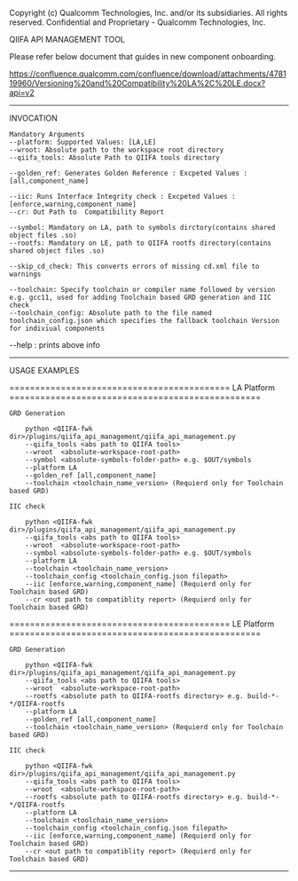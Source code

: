 Copyright (c) Qualcomm Technologies, Inc. and/or its subsidiaries.
All rights reserved.
Confidential and Proprietary - Qualcomm Technologies, Inc.


QIIFA API MANAGEMENT TOOL

Please refer below document that guides in new component onboarding.

https://confluence.qualcomm.com/confluence/download/attachments/478119960/Versioning%20and%20Compatibility%20LA%2C%20LE.docx?api=v2

 --------------------------------------------------------------------------------------------------------------------------------------------------------
INVOCATION

    Mandatory Arguments
    --platform: Supported Values: [LA,LE]
    --wroot: Absolute path to the workspace root directory
    --qiifa_tools: Absolute Path to QIIFA tools directory

    --golden_ref: Generates Golden Reference : Excpeted Values : [all,component_name]

    --iic: Runs Interface Integrity check : Excpeted Values : [enforce,warning,component_name]
    --cr: Out Path to  Compatibility Report

    --symbol: Mandatory on LA, path to symbols dirctory(contains shared object files .so)
    --rootfs: Mandatory on LE, path to QIIFA rootfs directory(contains shared object files .so)

    --skip_cd_check: This converts errors of missing cd.xml file to warnings

    --toolchain: Specify toolchain or compiler name followed by version e.g. gcc11, used for adding Toolchain based GRD generation and IIC check
    --toolchain_config: Absolute path to the file named toolchain_config.json which specifies the fallback toolchain Version for indiviual components

   --help : prints above info

 --------------------------------------------------------------------------------------------------------------------------------------------------------

USAGE EXAMPLES

=========================================== LA Platform =================================================

    GRD Generation

        python <QIIFA-fwk dir>/plugins/qiifa_api_management/qiifa_api_management.py
        --qiifa_tools <abs path to QIIFA tools>
        --wroot  <absolute-workspace-root-path>
        --symbol <absolute-symbols-folder-path> e.g. $OUT/symbols
        --platform LA
        --golden_ref [all,component_name]
        --toolchain <toolchain_name_version> (Requierd only for Toolchain based GRD)

    IIC check

        python <QIIFA-fwk dir>/plugins/qiifa_api_management/qiifa_api_management.py
        --qiifa_tools <abs path to QIIFA tools>
        --wroot  <absolute-workspace-root-path>
        --symbol <absolute-symbols-folder-path> e.g. $OUT/symbols
        --platform LA
        --toolchain <toolchain_name_version>
        --toolchain_config <toolchain_config.json filepath>
        --iic [enforce,warning,component_name] (Requierd only for Toolchain based GRD)
        --cr <out path to compatiblity report> (Requierd only for Toolchain based GRD)

=========================================== LE Platform =================================================

    GRD Generation

        python <QIIFA-fwk dir>/plugins/qiifa_api_management/qiifa_api_management.py
        --qiifa_tools <abs path to QIIFA tools>
        --wroot  <absolute-workspace-root-path>
        --rootfs <absolute path to QIIFA-rootfs directory> e.g. build-*-*/QIIFA-rootfs
        --platform LA
        --golden_ref [all,component_name]
        --toolchain <toolchain_name_version> (Requierd only for Toolchain based GRD)

    IIC check

        python <QIIFA-fwk dir>/plugins/qiifa_api_management/qiifa_api_management.py
        --qiifa_tools <abs path to QIIFA tools>
        --wroot  <absolute-workspace-root-path>
        --rootfs <absolute path to QIIFA-rootfs directory> e.g. build-*-*/QIIFA-rootfs
        --platform LA
        --toolchain <toolchain_name_version>
        --toolchain_config <toolchain_config.json filepath>
        --iic [enforce,warning,component_name] (Requierd only for Toolchain based GRD)
        --cr <out path to compatiblity report> (Requierd only for Toolchain based GRD)

 --------------------------------------------------------------------------------------------------------------------------------------------------------
